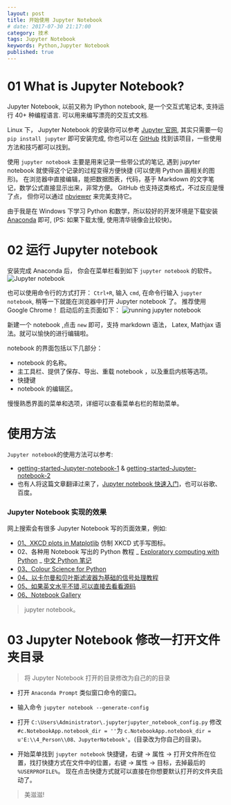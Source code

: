 ```yaml
---
layout: post
title: 开始使用 Jupyter Notebook
# date: 2017-07-30 21:17:00
category: 技术
tags: Jupyter Notebook
keywords: Python,Jupyter Notebook
published: true
---
```


# 01 What is Jupyter Notebook?

Jupyter Notebook, 以前又称为 IPython notebook, 是一个交互式笔记本, 支持运行 40+ 种编程语言. 可以用来编写漂亮的交互式文档.

Linux 下， Jupyter Notebook 的安装你可以参考 [Jupyter 官网](https://jupyter.readthedocs.io/en/latest/install.html), 其实只需要一句 `pip install jupyter` 即可安装完成, 你也可以在 [GitHub](https://github.com/jupyter/notebook) 找到该项目，一些使用方法和技巧都可以找到。

使用 `jupyter notebook` 主要是用来记录一些带公式的笔记, 遇到 jupyter notebook 就使得这个记录的过程变得方便快捷 (可以使用 Python 画相关的图形)。 在浏览器中直接编辑，能把数据图表，代码，基于 Markdown 的文字笔记，数学公式直接显示出来，非常方便。 GitHub 也支持这类格式，不过反应是慢了点， 但你可以通过 [nbviewer](https://nbviewer.jupyter.org/) 来完美支持它。

由于我是在 Windows 下学习 Python 和数学，所以较好的开发环境是下载安装 [Anaconda](https://www.continuum.io/downloads) 即可, (PS: 如果下载太慢, 使用清华镜像会比较快)。

# 02 运行 Jupyter notebook

安装完成 Anaconda 后， 你会在菜单栏看到如下 `jupyter notebook` 的软件。
![Jupyter notebook](http://i.imgur.com/hIuDvwu.png)

也可以使用命令行的方式打开： `Ctrl+R`, 输入 `cmd`, 在命令行输入 `jupyter notebook`, 稍等一下就能在浏览器中打开 Jupyter notebook 了。 推荐使用 Google Chrome！ 启动后的主页面如下：
![running jupyter notebook](http://i.imgur.com/ep0vh5r.png)

新建一个 notebook ,点击 `new` 即可，支持 markdown 语法， Latex, Mathjax 语法。就可以愉快的进行编辑啦。

notebook 的界面包括以下几部分：

- notebook 的名称。
- 主工具栏、提供了保存、导出、重载 notebook ，以及重启内核等选项。
- 快捷键
- notebook 的编辑区。

慢慢熟悉界面的菜单和选项，详细可以查看菜单右栏的帮助菜单。

# 使用方法

`Jupyter notebook`的使用方法可以参考:

- [getting-started-Jupyter-notebook-1](https://www.packtpub.com/books/content/getting-started-jupyter-notebook-part-1) & [getting-started-Jupyter-notebook-2](https://www.packtpub.com/books/content/getting-started-jupyter-notebook-part-2)
- 也有人将这篇文章翻译过来了，[Jupyter notebook 快速入门](http://codingpy.com/article/getting-started-with-jupyter-notebook-part-1/)，也可以谷歌、百度。

### Jupyter Notebook 实现的效果

网上搜索会有很多 Jupyter Notebook 写的页面效果，例如:

- [01、XKCD plots in Matplotlib](http://nbviewer.jupyter.org/url/jakevdp.github.com/downloads/notebooks/XKCD_plots.ipynb) 仿制 XKCD 式手写图标。
- 02、各种用 Notebook 写出的 Python 教程
  _ [Exploratory computing with Python](http://mbakker7.github.io/exploratory_computing_with_python/)
  _ [中文 Python 笔记](http://lijin-thu.github.io/)
- [03、Colour Science for Python](http://nbviewer.jupyter.org/github/colour-science/colour-ipython/blob/master/notebooks/colour.ipynb)
- [04、以卡尔曼和贝叶斯滤波器为基础的信号处理教程](http://nbviewer.jupyter.org/github/rlabbe/Kalman-and-Bayesian-Filters-in-Python/blob/master/table_of_contents.ipynb)
- [05、如果英文水平不错,可以直接去看看源码](https://github.com/jupyter/jupyter/wiki/A-gallery-of-interesting-Jupyter-Notebooks)
- [06、Notebook Gallery](http://nb.bianp.net/sort/views/)

> jupyter notebook。

# 03 Jupyter Notebook 修改一打开文件夹目录

> 将 Jupyter Notebook 打开的目录修改为自己的的目录

- 打开 `Anaconda Prompt` 类似窗口命令的窗口。

- 输入命令 `jupyter notebook --generate-config`

- 打开 `C:\Users\Administrator\.jupyterjupyter_notebook_config.py` 修改 `#c.NotebookApp.notebook_dir = ''`为 `c.NotebookApp.notebook_dir = u'E:\\4_Person\\08、JupyterNotebook'`。(目录改为你自己的目录)。

- 开始菜单找到 `jupyter notebook` 快捷键，右键 -> 属性 -> 打开文件所在位置，找打快捷方式在文件中的位置，右键 -> 属性 -> 目标，去掉最后的 `%USERPROFILE%`。 现在点击快捷方式就可以直接在你想要默认打开的文件夹启动了。

> 美滋滋!
